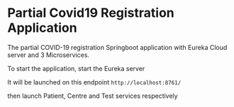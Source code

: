 # Partial Covid19 Registration Application

The partial COVID-19 registration Springboot application with Eureka Cloud server and 3 Microservices.

To start the application, start the Eureka server

It will be launched on this endpoint `http://localhost:8761/`

then launch Patient, Centre and Test services respectively
